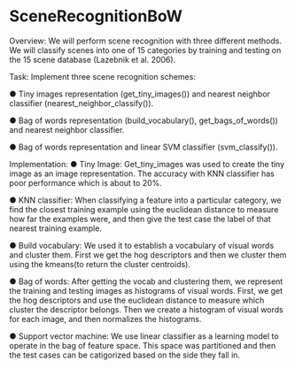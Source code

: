 # SceneRecognitionBoW
Overview:
We will perform scene recognition with three different methods. We will classify scenes into one of 15 categories by training and testing on the 15 scene database (Lazebnik et al. 2006).

Task: Implement three scene recognition schemes:

●	Tiny images representation (get_tiny_images()) and nearest neighbor classifier (nearest_neighbor_classify()).

●	Bag of words representation (build_vocabulary(), get_bags_of_words()) and nearest neighbor classifier.

●	Bag of words representation and linear SVM classifier (svm_classify()).

Implementation:
● Tiny Image:
Get_tiny_images was used to create the tiny image as an image
representation. The accuracy with KNN classifier has poor performance which is
about to 20%.

● KNN classifier:
When classifying a feature into a particular category, we find the closest training
example using the euclidean distance to measure how far the examples were,
and then give the test case the label of that nearest training example.

● Build vocabulary:
We used it to establish a vocabulary of visual words and cluster them. First we
get the hog descriptors and then we cluster them using the kmeans(to return the
cluster centroids).

● Bag of words:
After getting the vocab and clustering them, we represent the training and testing
images as histograms of visual words. First, we get the hog descriptors and use
the euclidean distance to measure which cluster the descriptor belongs. Then we
create a histogram of visual words for each image, and then normalizes the
histograms.

● Support vector machine:
We use linear classifier as a learning model to operate in the bag of feature
space. This space was partitioned and then the test cases can be catigorized
based on the side they fall in.
